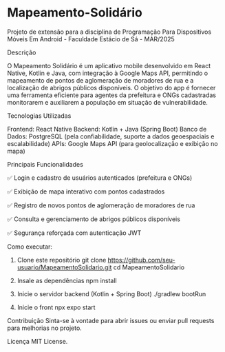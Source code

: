 # Mapeamento-Solidário

Projeto de extensão para a disciplina de Programação Para Dispositivos Móveis Em Android - Faculdade Estácio de Sá - MAR/2025

Descrição

O Mapeamento Solidário é um aplicativo mobile desenvolvido em React Native, Kotlin e Java, com integração à Google Maps API, permitindo o mapeamento de pontos de aglomeração de moradores de rua e a localização de abrigos públicos disponíveis. O objetivo do app é fornecer uma ferramenta eficiente para agentes da prefeitura e ONGs cadastradas monitorarem e auxiliarem a população em situação de vulnerabilidade.

Tecnologias Utilizadas

Frontend: React Native
Backend: Kotlin + Java (Spring Boot)
Banco de Dados: PostgreSQL (pela confiabilidade, suporte a dados geoespaciais e escalabilidade)
APIs: Google Maps API (para geolocalização e exibição no mapa)

Principais Funcionalidades

✅ Login e cadastro de usuários autenticados (prefeitura e ONGs)

✅ Exibição de mapa interativo com pontos cadastrados

✅ Registro de novos pontos de aglomeração de moradores de rua

✅ Consulta e gerenciamento de abrigos públicos disponíveis

✅ Segurança reforçada com autenticação JWT

Como executar:

1. Clone este repositório
  git clone https://github.com/seu-usuario/MapeamentoSolidario.git
  cd MapeamentoSolidario
  
2. Insale as dependências
  npm install

3. Inicie o servidor backend (Kotlin + Spring Boot)
  ./gradlew bootRun

4. Inicie o front
   npx expo start



Contribuição
Sinta-se à vontade para abrir issues ou enviar pull requests para melhorias no projeto.

Licença
MIT License.
